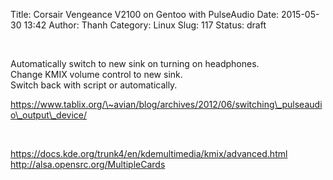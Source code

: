Title: Corsair Vengeance V2100 on Gentoo with PulseAudio
Date: 2015-05-30 13:42
Author: Thanh
Category: Linux
Slug: 117
Status: draft

 

Automatically switch to new sink on turning on headphones.  
Change KMIX volume control to new sink.  
Switch back with script or automatically.  

https://www.tablix.org/\~avian/blog/archives/2012/06/switching\_pulseaudio\_output\_device/

 

https://docs.kde.org/trunk4/en/kdemultimedia/kmix/advanced.html  
http://alsa.opensrc.org/MultipleCards
